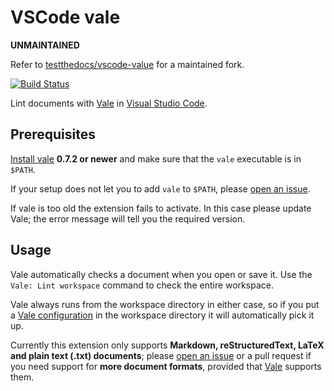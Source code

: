 # VSCode vale

**UNMAINTAINED**

Refer to [testthedocs/vscode-value](https://github.com/testthedocs/vscode-vale)
for a maintained fork.

[![Build Status](https://travis-ci.org/lunaryorn/vscode-vale.svg?branch=master)](https://travis-ci.org/lunaryorn/vscode-vale)

Lint documents with [Vale][] in [Visual Studio Code][code].

[vale]: https://errata-ai.github.io/vale/
[code]: https://code.visualstudio.com

## Prerequisites

[Install vale][1] **0.7.2 or newer** and make sure that the `vale` executable is in `$PATH`.

If your setup does not let you to add `vale` to `$PATH`, please [open an issue][issue].

If vale is too old the extension fails to activate.  In this case please update Vale; the error message will tell you the required version.

[1]: https://errata-ai.github.io/vale/#installation
[issue]: https://github.com/lunaryorn/vscode-vale/issues/new

## Usage

Vale automatically checks a document when you open or save it.  Use the `Vale: Lint workspace` command to check the entire workspace.

Vale always runs from the workspace directory in either case, so if you put a [Vale configuration][config] in the workspace directory it will automatically pick it up.

Currently this extension only supports **Markdown, reStructuredText, LaTeX and plain text (.txt) documents**; please [open an issue][issue] or a pull request if you need support for **more document formats**, provided that [Vale][] supports them.

[config]: https://errata-ai.github.io/vale/config/

